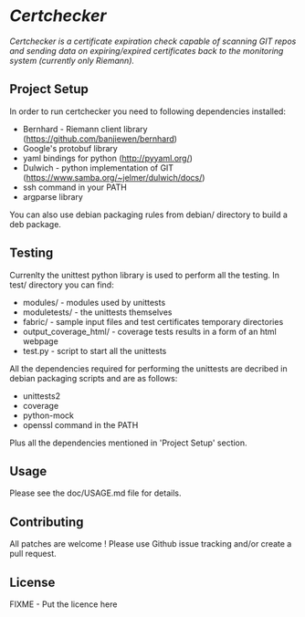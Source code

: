 # _Certchecker_

_Certchecker is a certificate expiration check capable of scanning GIT repos
and sending data on expiring/expired certificates back to the monitoring system
(currently only Riemann)._

## Project Setup

In order to run certchecker you need to following dependencies installed:
- Bernhard - Riemann client library (https://github.com/banjiewen/bernhard)
- Google's protobuf library
- yaml bindings for python (http://pyyaml.org/)
- Dulwich - python implementation of GIT (https://www.samba.org/~jelmer/dulwich/docs/)
- ssh command in your PATH
- argparse library

You can also use debian packaging rules from debian/ directory to build a deb
package.

## Testing

Currenlty the unittest python library is used to perform all the testing. In
test/ directory you can find:
- modules/ - modules used by unittests
- moduletests/ - the unittests themselves
- fabric/ - sample input files and test certificates temporary directories
- output_coverage_html/ - coverage tests results in a form of an html webpage
- test.py - script to start all the unittests

All the dependencies required for performing the unittests are decribed in debian
packaging scripts and are as follows:
- unittests2
- coverage
- python-mock
- openssl command in the PATH

Plus all the dependencies mentioned in 'Project Setup' section.

## Usage

Please see the doc/USAGE.md file for details.

## Contributing

All patches are welcome ! Please use Github issue tracking and/or create a pull
request.

## License

FIXME - Put the licence here

